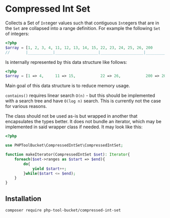 # Compressed Int Set

Collects a Set of `Int`eger values such that contiguous `Int`egers that are in the `Set`
are collapsed into a range definition. For example the following `Set` of integers:

```php
<?php
$array = [1, 2, 3, 4, 11, 12, 13, 14, 15, 22, 23, 24, 25, 26, 200       ];
//       |___________|___________________|___________________|__________|
```

Is internally represented by this data structure like follows:

```php
<?php
$array = [1 => 4,     11 => 15,           22 => 26,           200 => 200];
```

Main goal of this data structure is to reduce memory usage.

`contains()` requires linear search `O(n)` - but this should be implemented with a search
tree and have `O(log n)` search. This is currently not the case for various reasons.

The class should not be used as-is but wrapped in another that encapsulates the types
better. It does not bundle an iterator, which may be implemented in said wrapper class
if needed. It may look like this:

```php
<?php

use PHPToolBucket\CompressedIntSet\CompressedIntSet;

function makeIterator(CompressedIntSet $set): Iterator{
    foreach($set->ranges as $start => $end){
        do{
            yield $start++;
        }while($start <= $end);
    }
}
```

## Installation

```
composer require php-tool-bucket/compressed-int-set
```
